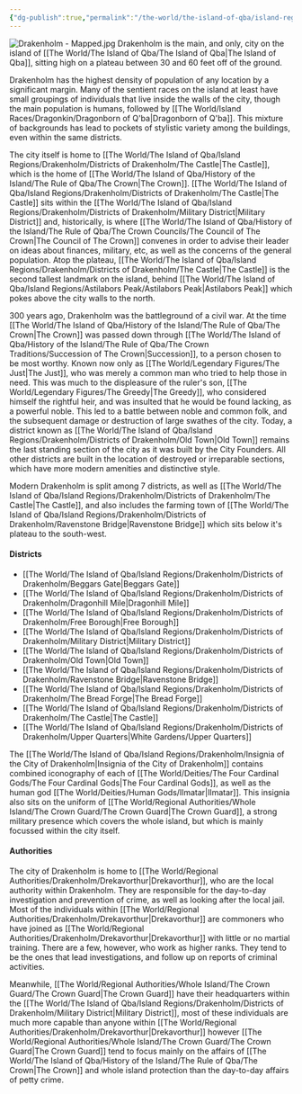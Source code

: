 ```yaml
---
{"dg-publish":true,"permalink":"/the-world/the-island-of-qba/island-regions/drakenholm/drakenholm/"}
---
```


![Drakenholm - Mapped.jpg](/img/user/zAttachments/Drakenholm%20-%20Mapped.jpg)
Drakenholm is the main, and only, city on the island of [[The World/The Island of Qba/The Island of Qba\|The Island of Qba]], sitting high on a plateau between 30 and 60 feet off of the ground. 

Drakenholm has the highest density of population of any location by a significant margin. Many of the sentient races  on the island at least have small groupings of individuals that live inside the walls of the city, though the main population is humans, followed by [[The World/Island Races/Dragonkin/Dragonborn of Q'ba\|Dragonborn of Q'ba]]. This mixture of backgrounds has lead to pockets of stylistic variety among the buildings, even within the same districts.

The city itself is home to [[The World/The Island of Qba/Island Regions/Drakenholm/Districts of Drakenholm/The Castle\|The Castle]], which is the home of [[The World/The Island of Qba/History of the Island/The Rule of Qba/The Crown\|The Crown]]. [[The World/The Island of Qba/Island Regions/Drakenholm/Districts of Drakenholm/The Castle\|The Castle]] sits within the [[The World/The Island of Qba/Island Regions/Drakenholm/Districts of Drakenholm/Military District\|Military District]] and, historically, is where [[The World/The Island of Qba/History of the Island/The Rule of Qba/The Crown Councils/The Council of The Crown\|The Council of The Crown]] convenes in order to advise their leader on ideas about finances, military, etc, as well as the concerns of the general population. Atop the plateau, [[The World/The Island of Qba/Island Regions/Drakenholm/Districts of Drakenholm/The Castle\|The Castle]] is the second tallest landmark on the island, behind [[The World/The Island of Qba/Island Regions/Astilabors Peak/Astilabors Peak\|Astilabors Peak]] which pokes above the city walls to the north.

300 years ago, Drakenholm was the battleground of a civil war. At the time [[The World/The Island of Qba/History of the Island/The Rule of Qba/The Crown\|The Crown]] was passed down through [[The World/The Island of Qba/History of the Island/The Rule of Qba/The Crown Traditions/Succession of The Crown\|Succession]], to a person chosen to be most worthy. Known now only as [[The World/Legendary Figures/The Just\|The Just]], who was merely a common man who tried to help those in need. This was much to the displeasure of the ruler's son, [[The World/Legendary Figures/The Greedy\|The Greedy]], who considered himself the rightful heir, and was insulted that he would be found lacking, as a powerful noble. This led to a battle between noble and common folk, and the subsequent damage or destruction of large swathes of the city. Today, a district known as [[The World/The Island of Qba/Island Regions/Drakenholm/Districts of Drakenholm/Old Town\|Old Town]]  remains the last standing section of the city as it was built by the City Founders. All other districts are built in the location of destroyed or irreparable sections, which have more modern amenities and distinctive style. 

Modern Drakenholm is split among 7 districts, as well as [[The World/The Island of Qba/Island Regions/Drakenholm/Districts of Drakenholm/The Castle\|The Castle]], and also includes the farming town of [[The World/The Island of Qba/Island Regions/Drakenholm/Districts of Drakenholm/Ravenstone Bridge\|Ravenstone Bridge]] which sits below it's plateau to the south-west.

#### Districts
- [[The World/The Island of Qba/Island Regions/Drakenholm/Districts of Drakenholm/Beggars Gate\|Beggars Gate]]
- [[The World/The Island of Qba/Island Regions/Drakenholm/Districts of Drakenholm/Dragonhill Mile\|Dragonhill Mile]]
- [[The World/The Island of Qba/Island Regions/Drakenholm/Districts of Drakenholm/Free Borough\|Free Borough]]
- [[The World/The Island of Qba/Island Regions/Drakenholm/Districts of Drakenholm/Military District\|Military District]]
- [[The World/The Island of Qba/Island Regions/Drakenholm/Districts of Drakenholm/Old Town\|Old Town]]
- [[The World/The Island of Qba/Island Regions/Drakenholm/Districts of Drakenholm/Ravenstone Bridge\|Ravenstone Bridge]]
- [[The World/The Island of Qba/Island Regions/Drakenholm/Districts of Drakenholm/The Bread Forge\|The Bread Forge]]
- [[The World/The Island of Qba/Island Regions/Drakenholm/Districts of Drakenholm/The Castle\|The Castle]]
- [[The World/The Island of Qba/Island Regions/Drakenholm/Districts of Drakenholm/Upper Quarters\|White Gardens/Upper Quarters]]

The [[The World/The Island of Qba/Island Regions/Drakenholm/Insignia of the City of Drakenholm\|Insignia of the City of Drakenholm]] contains combined iconography of each of [[The World/Deities/The Four Cardinal Gods/The Four Cardinal Gods\|The Four Cardinal Gods]], as well as the human god [[The World/Deities/Human Gods/Ilmatar\|Ilmatar]]. This insignia also sits on the uniform of [[The World/Regional Authorities/Whole Island/The Crown Guard/The Crown Guard\|The Crown Guard]], a strong military presence which covers the whole island, but which is mainly focussed within the city itself. 

#### Authorities
The city of Drakenholm is home to [[The World/Regional Authorities/Drakenholm/Drekavorthur\|Drekavorthur]], who are the local authority within Drakenholm. They are responsible for the day-to-day investigation and prevention of crime, as well as looking after the local jail. Most of the individuals within [[The World/Regional Authorities/Drakenholm/Drekavorthur\|Drekavorthur]] are commoners who have joined as [[The World/Regional Authorities/Drakenholm/Drekavorthur\|Drekavorthur]] with little or no martial training. There are a few, however, who work as higher ranks. They tend to be the ones that lead investigations, and follow up on reports of criminal activities.

Meanwhile, [[The World/Regional Authorities/Whole Island/The Crown Guard/The Crown Guard\|The Crown Guard]] have their headquarters within the [[The World/The Island of Qba/Island Regions/Drakenholm/Districts of Drakenholm/Military District\|Military District]], most of these individuals are much more capable than anyone within [[The World/Regional Authorities/Drakenholm/Drekavorthur\|Drekavorthur]] however [[The World/Regional Authorities/Whole Island/The Crown Guard/The Crown Guard\|The Crown Guard]] tend to focus mainly on the affairs of [[The World/The Island of Qba/History of the Island/The Rule of Qba/The Crown\|The Crown]] and whole island protection than the day-to-day affairs of petty crime.
